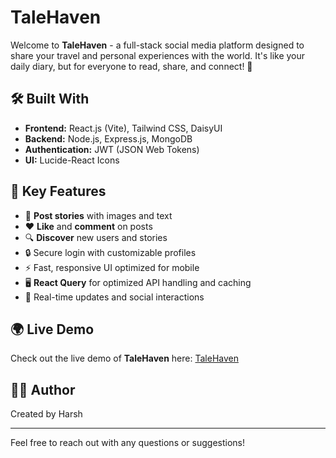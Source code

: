 # TaleHaven

Welcome to **TaleHaven** - a full-stack social media platform designed to share your travel and personal experiences with the world. It's like your daily diary, but for everyone to read, share, and connect! 🚀

## 🛠️ Built With

- **Frontend:** React.js (Vite), Tailwind CSS, DaisyUI
- **Backend:** Node.js, Express.js, MongoDB
- **Authentication:** JWT (JSON Web Tokens)
- **UI:** Lucide-React Icons

## 🎯 Key Features

- 📸 **Post stories** with images and text
- ❤️ **Like** and **comment** on posts
- 🔍 **Discover** new users and stories
- 🔒 Secure login with customizable profiles
- ⚡ Fast, responsive UI optimized for mobile
- 🖥️ **React Query** for optimized API handling and caching
- 🔗 Real-time updates and social interactions

## 🌍 Live Demo

Check out the live demo of **TaleHaven** here: [TaleHaven](https://talehaven.onrender.com/)

## 👨‍💻 Author

Created by Harsh

---

Feel free to reach out with any questions or suggestions!

